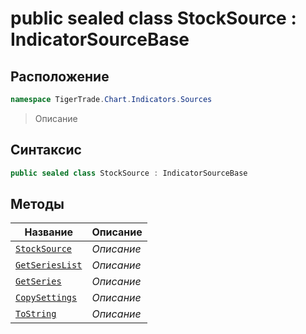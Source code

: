 
# public sealed class StockSource : IndicatorSourceBase
## Расположение
```csharp
namespace TigerTrade.Chart.Indicators.Sources
```



> Описание

## Синтаксис
```csharp
public sealed class StockSource : IndicatorSourceBase
```


## Методы
| Название | Описание |
| --- | --- |
| [`StockSource`](./StockSource.cs/Методы/StockSource.md) | *Описание* |
| [`GetSeriesList`](./StockSource.cs/Методы/GetSeriesList.md) | *Описание* |
| [`GetSeries`](./StockSource.cs/Методы/GetSeries.md) | *Описание* |
| [`CopySettings`](./StockSource.cs/Методы/CopySettings.md) | *Описание* |
| [`ToString`](./StockSource.cs/Методы/ToString.md) | *Описание* |



